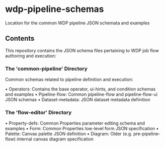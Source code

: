 # wdp-pipeline-schemas
Location for the common WDP pipeline JSON schemata and examples

## Contents
This repository contains the JSON schema files pertaining to WDP job flow authoring and execution:

### The 'common-pipeline' Directory

Common schemas related to pipeline definition and execution:

• Operators: Contains the base operator, ui-hints, and condition schemas and examples
• Pipeline-flow: Common pipeline-flow and pipeline-flow-ui JSON schemas
• Dataset-metadata: JSON dataset metadata definition

### The 'flow-editor' Directory

• Property-defs: Common Properties parameter editing schema and examples
• Form: Common Properties low-level form JSON specification
• Palette: Canvas palette JSON definition
• Diagram: Older (e.g. pre-pipeline-flow) internal canvas diagram specification
